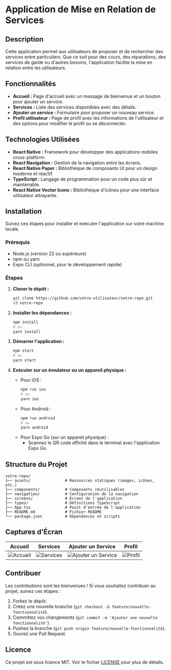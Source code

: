 # Application de Mise en Relation de Services

## Description

Cette application permet aux utilisateurs de proposer et de rechercher des services entre particuliers. Que ce soit pour des cours, des réparations, des services de garde ou d'autres besoins, l'application facilite la mise en relation entre les utilisateurs.

## Fonctionnalités

- **Accueil :** Page d'accueil avec un message de bienvenue et un bouton pour ajouter un service.
- **Services :** Liste des services disponibles avec des détails.
- **Ajouter un service :** Formulaire pour proposer un nouveau service.
- **Profil utilisateur :** Page de profil avec les informations de l'utilisateur et des options pour modifier le profil ou se déconnecter.

## Technologies Utilisées

- **React Native :** Framework pour développer des applications mobiles cross-platform.
- **React Navigation :** Gestion de la navigation entre les écrans.
- **React Native Paper :** Bibliothèque de composants UI pour un design moderne et réactif.
- **TypeScript :** Langage de programmation pour un code plus sûr et maintenable.
- **React Native Vector Icons :** Bibliothèque d'icônes pour une interface utilisateur attrayante.

## Installation

Suivez ces étapes pour installer et exécuter l'application sur votre machine locale.

### Prérequis

- Node.js (version 22 ou supérieure)
- npm ou yarn
- Expo CLI (optionnel, pour le développement rapide)

### Étapes

1. **Cloner le dépôt :**

   ```bash
   git clone https://github.com/votre-utilisateur/votre-repo.git
   cd votre-repo
   ```

2. **Installer les dépendances :**

   ```bash
   npm install
   # ou
   yarn install
   ```

3. **Démarrer l'application :**

   ```bash
   npm start
   # ou
   yarn start
   ```

4. **Exécuter sur un émulateur ou un appareil physique :**
   - Pour iOS :
     ```bash
     npm run ios
     # ou
     yarn ios
     ```
   - Pour Android :
     ```bash
     npm run android
     # ou
     yarn android
     ```
   - Pour Expo Go (sur un appareil physique) :
     - Scannez le QR code affiché dans le terminal avec l'application Expo Go.

## Structure du Projet

```
votre-repo/
├── assets/               # Ressources statiques (images, icônes, etc.)
├── components/           # Composants réutilisables
├── navigation/           # Configuration de la navigation
├── screens/              # Écrans de l'application
├── types/                # Définitions TypeScript
├── App.tsx               # Point d'entrée de l'application
├── README.md             # Fichier README
└── package.json          # Dépendances et scripts
```

## Captures d'Écran

| Accueil                                  | Services                                  | Ajouter un Service                                  | Profil                                  |
| ---------------------------------------- | ----------------------------------------- | --------------------------------------------------- | --------------------------------------- |
| ![Accueil](https://i.imgur.com/xyz1.png) | ![Services](https://i.imgur.com/xyz2.png) | ![Ajouter un Service](https://i.imgur.com/xyz3.png) | ![Profil](https://i.imgur.com/xyz4.png) |

## Contribuer

Les contributions sont les bienvenues ! Si vous souhaitez contribuer au projet, suivez ces étapes :

1. Forkez le dépôt.
2. Créez une nouvelle branche (`git checkout -b feature/nouvelle-fonctionnalité`).
3. Committez vos changements (`git commit -m 'Ajouter une nouvelle fonctionnalité'`).
4. Pushez la branche (`git push origin feature/nouvelle-fonctionnalité`).
5. Ouvrez une Pull Request.

## Licence

Ce projet est sous licence MIT. Voir le fichier [LICENSE](LICENSE) pour plus de détails.
